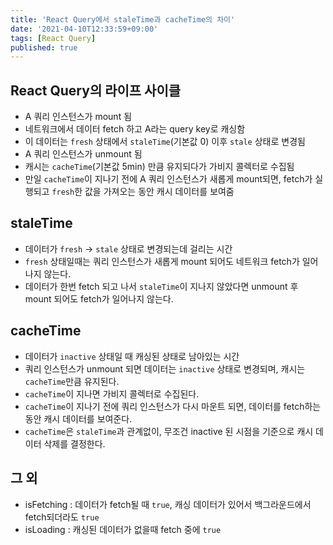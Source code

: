 ```yaml
---
title: 'React Query에서 staleTime과 cacheTime의 차이'
date: '2021-04-10T12:33:59+09:00'
tags: [React Query]
published: true
---
```


## React Query의 라이프 사이클

- A 쿼리 인스턴스가 mount 됨
- 네트워크에서 데이터 fetch 하고 A라는 query key로 캐싱함
- 이 데이터는 `fresh` 상태에서 `staleTime`(기본값 0) 이후 `stale` 상태로 변경됨
- A 쿼리 인스턴스가 unmount 됨
- 캐시는 `cacheTime`(기본값 5min) 만큼 유지되다가 가비지 콜렉터로 수집됨
- 만일 `cacheTime`이 지나기 전에 A 쿼리 인스턴스가 새롭게 mount되면, fetch가 실행되고 `fresh`한 값을 가져오는 동안 캐시 데이터를 보여줌

## staleTime

- 데이터가 `fresh` -> `stale` 상태로 변경되는데 걸리는 시간
- `fresh` 상태일때는 쿼리 인스턴스가 새롭게 mount 되어도 네트워크 fetch가 일어나지 않는다.
- 데이터가 한번 fetch 되고 나서 `staleTime`이 지나지 않았다면 unmount 후 mount 되어도 fetch가 일어나지 않는다.

## cacheTime

- 데이터가 `inactive` 상태일 때 캐싱된 상태로 남아있는 시간
- 쿼리 인스턴스가 unmount 되면 데이터는 `inactive` 상태로 변경되며, 캐시는 `cacheTime`만큼 유지된다.
- `cacheTime`이 지나면 가비지 콜렉터로 수집된다.
- `cacheTime`이 지나기 전에 쿼리 인스턴스가 다시 마운트 되면, 데이터를 fetch하는 동안 캐시 데이터를 보여준다.
- `cacheTime`은 `staleTime`과 관계없이, 무조건 inactive 된 시점을 기준으로 캐시 데이터 삭제를 결정한다.

## 그 외

- isFetching : 데이터가 fetch될 때 `true`, 캐싱 데이터가 있어서 백그라운드에서 fetch되더라도 `true`
- isLoading : 캐싱된 데이터가 없을때 fetch 중에 `true`
